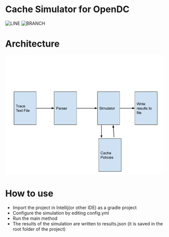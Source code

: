 # Cache Simulator for OpenDC
![LINE](http://line.coverage.link)
![BRANCH](http://branch.coverage.link)  
# Architecture
![architecture of the application](resources/architecture.png)

# How to use
- Import the project in Intellij(or other IDE) as a gradle project
- Configure the simulation by editing config.yml
- Run the main method
- The results of the simulation are written to results.json (it is saved in the root folder of the project)

